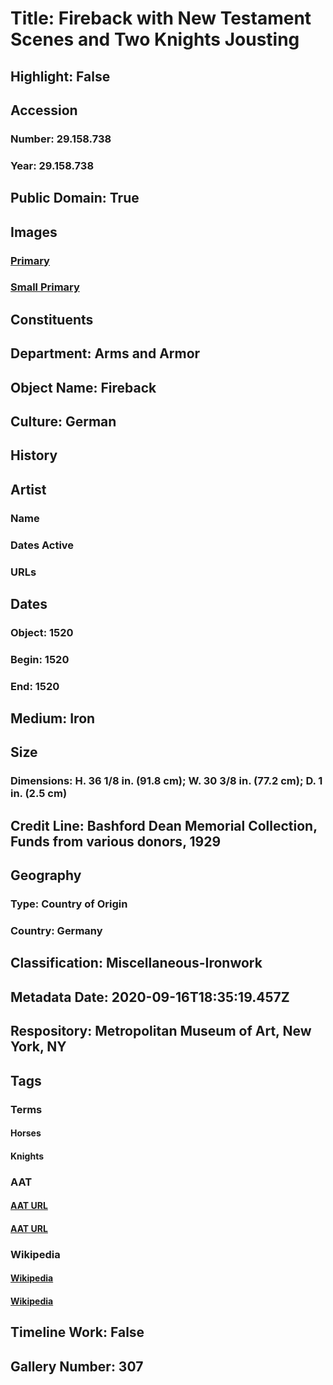 # Title: Fireback with New Testament Scenes and Two Knights Jousting
## Highlight: False
## Accession
### Number: 29.158.738
### Year: 29.158.738
## Public Domain: True
## Images
### [Primary](https://images.metmuseum.org/CRDImages/aa/original/sf82601.jpg)
### [Small Primary](https://images.metmuseum.org/CRDImages/aa/web-large/sf82601.jpg)
## Constituents
## Department: Arms and Armor
## Object Name: Fireback
## Culture: German
## History
## Artist
### Name
### Dates Active
### URLs
## Dates
### Object: 1520
### Begin: 1520
### End: 1520
## Medium: Iron
## Size
### Dimensions: H. 36 1/8 in. (91.8 cm); W. 30 3/8 in. (77.2 cm); D. 1 in. (2.5 cm)
## Credit Line: Bashford Dean Memorial Collection, Funds from various donors, 1929
## Geography
### Type: Country of Origin
### Country: Germany
## Classification: Miscellaneous-Ironwork
## Metadata Date: 2020-09-16T18:35:19.457Z
## Respository: Metropolitan Museum of Art, New York, NY
## Tags
### Terms
#### Horses
#### Knights
### AAT
#### [AAT URL](http://vocab.getty.edu/page/aat/300250148)
#### [AAT URL](http://vocab.getty.edu/page/aat/300230874)
### Wikipedia
#### [Wikipedia]()
#### [Wikipedia]()
## Timeline Work: False
## Gallery Number: 307